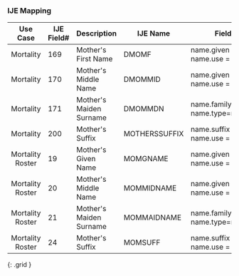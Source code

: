 ### IJE Mapping

| **Use Case** |  **IJE Field#**   |  **Description**  | **IJE Name**  |  **Field**  |  **Type**  | **Value Set**  |
| :---------: | --------------- | ------------ | ------------- | ---------- | ---------- | -------------- |
| Mortality | 169 | Mother's First Name | DMOMF | name.given , name.use = official |string |- |
| Mortality | 170 | Mother's Middle Name | DMOMMID | name.given , name.use = official |string |- |
| Mortality | 171 | Mother's Maiden Surname | DMOMMDN | name.family , name.type=maiden |string  |- |
| Mortality | 200 | Mother's Suffix | MOTHERSSUFFIX | name.suffix , name.use = official |string |- |
| Mortality Roster | 19 | Mother's Given Name | MOMGNAME | name.given , name.use = official |string |- |
| Mortality Roster | 20 | Mother's Middle Name | MOMMIDNAME | name.given , name.use = official |string |- |
| Mortality Roster | 21 | Mother's Maiden Surname | MOMMAIDNAME | name.family , name.type=maiden |string  |- |
| Mortality Roster | 24 | Mother's Suffix | MOMSUFF | name.suffix , name.use = official |string |- |
{: .grid }
